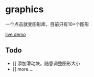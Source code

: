 # graphics

一个点击就变图形库，目前只有10+个图形

[live demo](http://zt.yzz1995.cn/)

## Todo

- [] 添加滑动块，随意调整图形大小
- [] more....
